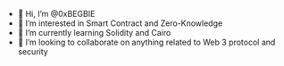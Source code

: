 - 👋 Hi, I’m @0xBEGBIE
- 👀 I’m interested in Smart Contract and Zero-Knowledge
- 🌱 I’m currently learning Solidity and Cairo
- 💞️ I’m looking to collaborate on anything related to Web 3 protocol and security

<!---
0xBEGBIE/0xBEGBIE is a ✨ special ✨ repository because its `README.md` (this file) appears on your GitHub profile.
You can click the Preview link to take a look at your changes.
--->
